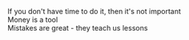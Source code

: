 If you don't have time to do it, then it's not important <br/>
Money is a tool <br/>
Mistakes are great - they teach us lessons <br/>